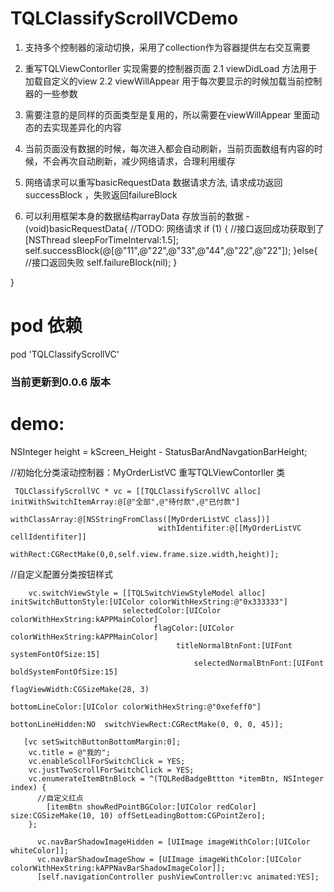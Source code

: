 # TQLClassifyScrollVCDemo
1. 支持多个控制器的滚动切换，采用了collection作为容器提供左右交互需要
2. 重写TQLViewContorller 实现需要的控制器页面
   2.1  viewDidLoad 方法用于加载自定义的view 
   2.2  viewWillAppear 用于每次要显示的时候加载当前控制器的一些参数
   
   
3. 需要注意的是同样的页面类型是复用的，所以需要在viewWillAppear 里面动态的去实现差异化的内容
4. 当前页面没有数据的时候，每次进入都会自动刷新，当前页面数组有内容的时候，不会再次自动刷新，减少网络请求，合理利用缓存

5. 网络请求可以重写basicRequestData 数据请求方法,  请求成功返回successBlock ，失败返回failureBlock
6. 可以利用框架本身的数据结构arrayData 存放当前的数据
-(void)basicRequestData{
    //TODO: 网络请求
    if (1) {
        //接口返回成功获取到了
        [NSThread sleepForTimeInterval:1.5];
        self.successBlock(@[@"11",@"22",@"33",@"44",@"22",@"22"]);
    }else{
        //接口返回失败
        self.failureBlock(nil);
    }
    
    
}

# pod 依赖
  pod 'TQLClassifyScrollVC'
### 当前更新到0.0.6 版本






# demo:
 
 
 NSInteger height = kScreen_Height - StatusBarAndNavgationBarHeight;
 
 //初始化分类滚动控制器：MyOrderListVC 重写TQLViewContorller 类
 
     TQLClassifyScrollVC * vc = [[TQLClassifyScrollVC alloc] initWithSwitchItemArray:@[@"全部",@"待付款",@"已付款"]     
                                withClassArray:@[NSStringFromClass([MyOrderListVC class])] 
                                     withIdentifiter:@[[MyOrderListVC cellIdentifiter]]               
                                          withRect:CGRectMake(0,0,self.view.frame.size.width,height)];
           
       
//自定义配置分类按钮样式        
        
        vc.switchViewStyle = [[TQLSwitchViewStyleModel alloc] initSwitchButtonStyle:[UIColor colorWithHexString:@"0x333333"] 
                             selectedColor:[UIColor colorWithHexString:kAPPMainColor] 
                                    flagColor:[UIColor colorWithHexString:kAPPMainColor] 
                                         titleNormalBtnFont:[UIFont systemFontOfSize:15] 
                                             selectedNormalBtnFont:[UIFont boldSystemFontOfSize:15] 
                                                   flagViewWidth:CGSizeMake(28, 3)
                                                           bottomLineColor:[UIColor colorWithHexString:@"0xefeff0"] 
                                                               bottonLineHidden:NO  switchViewRect:CGRectMake(0, 0, 0, 45)];
    
       [vc setSwitchButtonBottomMargin:0];
        vc.title = @"我的";
        vc.enableScollForSwitchClick = YES;
        vc.justTwoScrollForSwitchClick = YES;
        vc.enumerateItemBtnBlock = ^(TQLRedBadgeBttton *itemBtn, NSInteger index) {
          //自定义红点
            [itemBtn showRedPointBGColor:[UIColor redColor] size:CGSizeMake(10, 10) offSetLeadingBottom:CGPointZero];
        };
          
          vc.navBarShadowImageHidden = [UIImage imageWithColor:[UIColor whiteColor]];
          vc.navBarShadowImageShow = [UIImage imageWithColor:[UIColor colorWithHexString:kAPPNavBarShadowImageColor]];
          [self.navigationController pushViewController:vc animated:YES];
